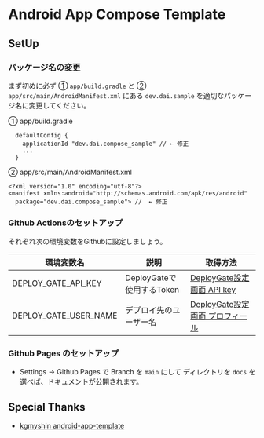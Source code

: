 # Android App Compose Template

## SetUp

### パッケージ名の変更

まず初めに必ず ① `app/build.gradle` と ② `app/src/main/AndroidManifest.xml` にある `dev.dai.sample` を適切なパッケージ名に変更してください。

① app/build.gradle

```
  defaultConfig {
    applicationId "dev.dai.compose_sample" // ← 修正
    ...
  }
```

② app/src/main/AndroidManifest.xml

```
<?xml version="1.0" encoding="utf-8"?>
<manifest xmlns:android="http://schemas.android.com/apk/res/android"
  package="dev.dai.compose_sample"> //  ← 修正
```

### Github Actionsのセットアップ

それぞれ次の環境変数をGithubに設定しましょう。

| 環境変数名 | 説明 | 取得方法 |
| --- | --- | --- |
| DEPLOY_GATE_API_KEY | DeployGateで使用するToken | [DeployGate設定画面 API key](https://deploygate.com/settings) |
| DEPLOY_GATE_USER_NAME | デプロイ先のユーザー名 | [DeployGate設定画面 プロフィール](https://deploygate.com/settings) |

### Github Pages のセットアップ

* Settings -> Github Pages で Branch を `main` にして ディレクトリを `docs` を選べば、ドキュメントが公開されます。

## Special Thanks
* [kgmyshin android-app-template](https://github.com/kgmyshin/android-app-template)
